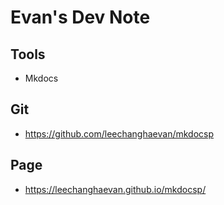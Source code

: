 # Evan's Dev Note

## Tools

- Mkdocs

## Git

- <https://github.com/leechanghaevan/mkdocsp>

## Page

- <https://leechanghaevan.github.io/mkdocsp/>
